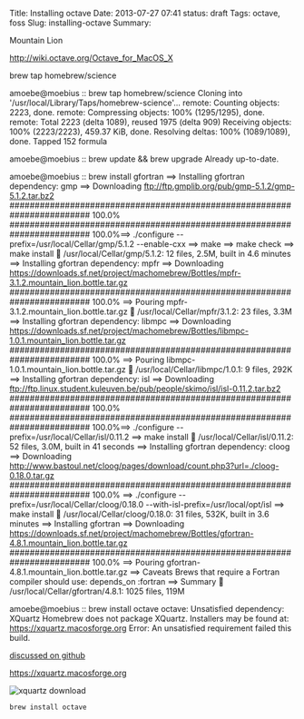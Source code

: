 Title: Installing octave
Date: 2013-07-27 07:41
status: draft
Tags: octave, foss
Slug: installing-octave
Summary: 

Mountain Lion

http://wiki.octave.org/Octave_for_MacOS_X


brew tap homebrew/science

amoebe@moebius :: brew tap homebrew/science
Cloning into '/usr/local/Library/Taps/homebrew-science'...
remote: Counting objects: 2223, done.
remote: Compressing objects: 100% (1295/1295), done.
remote: Total 2223 (delta 1089), reused 1975 (delta 909)
Receiving objects: 100% (2223/2223), 459.37 KiB, done.
Resolving deltas: 100% (1089/1089), done.
Tapped 152 formula

amoebe@moebius :: brew update && brew upgrade
Already up-to-date.

amoebe@moebius :: brew install gfortran
==> Installing gfortran dependency: gmp
==> Downloading ftp://ftp.gmplib.org/pub/gmp-5.1.2/gmp-5.1.2.tar.bz2
######################################################################## 100.0%
######################################################################## 100.0%==> ./configure --prefix=/usr/local/Cellar/gmp/5.1.2 --enable-cxx
==> make
==> make check
==> make install
🍺  /usr/local/Cellar/gmp/5.1.2: 12 files, 2.5M, built in 4.6 minutes
==> Installing gfortran dependency: mpfr
==> Downloading https://downloads.sf.net/project/machomebrew/Bottles/mpfr-3.1.2.mountain_lion.bottle.tar.gz
######################################################################## 100.0%
==> Pouring mpfr-3.1.2.mountain_lion.bottle.tar.gz
🍺  /usr/local/Cellar/mpfr/3.1.2: 23 files, 3.3M
==> Installing gfortran dependency: libmpc
==> Downloading https://downloads.sf.net/project/machomebrew/Bottles/libmpc-1.0.1.mountain_lion.bottle.tar.gz
######################################################################## 100.0%
==> Pouring libmpc-1.0.1.mountain_lion.bottle.tar.gz
🍺  /usr/local/Cellar/libmpc/1.0.1: 9 files, 292K
==> Installing gfortran dependency: isl
==> Downloading ftp://ftp.linux.student.kuleuven.be/pub/people/skimo/isl/isl-0.11.2.tar.bz2
######################################################################## 100.0%
######################################################################## 100.0%==> ./configure --prefix=/usr/local/Cellar/isl/0.11.2
==> make install
🍺  /usr/local/Cellar/isl/0.11.2: 52 files, 3.0M, built in 41 seconds
==> Installing gfortran dependency: cloog
==> Downloading http://www.bastoul.net/cloog/pages/download/count.php3?url=./cloog-0.18.0.tar.gz
######################################################################## 100.0%
==> ./configure --prefix=/usr/local/Cellar/cloog/0.18.0 --with-isl-prefix=/usr/local/opt/isl
==> make install
🍺  /usr/local/Cellar/cloog/0.18.0: 31 files, 532K, built in 3.6 minutes
==> Installing gfortran
==> Downloading https://downloads.sf.net/project/machomebrew/Bottles/gfortran-4.8.1.mountain_lion.bottle.tar.gz
######################################################################## 100.0%
==> Pouring gfortran-4.8.1.mountain_lion.bottle.tar.gz
==> Caveats
Brews that require a Fortran compiler should use:
  depends_on :fortran
==> Summary
🍺  /usr/local/Cellar/gfortran/4.8.1: 1025 files, 119M


amoebe@moebius :: brew install octave
octave: Unsatisfied dependency: XQuartz 
Homebrew does not package XQuartz. Installers may be found at:
  https://xquartz.macosforge.org
Error: An unsatisfied requirement failed this build.

[discussed on github](https://github.com/mxcl/homebrew/issues/14851)

https://xquartz.macosforge.org

![xquartz download](xquartz.png)


    brew install octave




